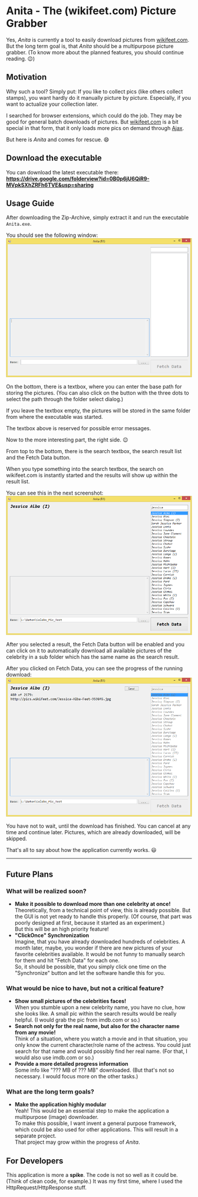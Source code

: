 # Anita - The (wikifeet.com) Picture Grabber #

Yes, _Anita_ is currently a tool to easily download pictures from [wikifeet.com](http://www.wikifeet.com/).
But the long term goal is, that _Anita_ should be a multipurpose picture grabber. (To know more about the planned features, you should continue reading. :wink:)

## Motivation ##

Why such a tool? Simply put: If you like to collect pics (like others collect stamps), you want hardly do it manually picture by picture. Especially, if you want to actualize your collection later.

I searched for browser extensions, which could do the job. They may be good for general batch downloads of pictures. But [wikifeet.com](http://www.wikifeet.com/) is a bit special in that form, that it only loads more pics on demand through [Ajax][1].

But here is _Anita_ and comes for rescue. :smile:

## Download the executable ##

You can download the latest executable there: **<https://drive.google.com/folderview?id=0B0p6jU6QiR9-MVpkSXhZRFh6TVE&usp=sharing>**

## Usage Guide ##

After downloading the Zip-Archive, simply extract it and run the executable `Anita.exe`.

You should see the following window:
![Main window after starting the executable](/readme_stuff/shot_02.png)

On the bottom, there is a textbox, where you can enter the base path for storing the pictures. (You can also click on the button with the three dots to select the path through the folder select dialog.)

If you leave the textbox empty, the pictures will be stored in the same folder from where the executable was started.

The textbox above is reserved for possible error messages.

Now to the more interesting part, the right side. :wink:

From top to the bottom, there is the search textbox, the search result list and the Fetch Data button.

When you type something into the search textbox, the search on wikifeet.com is instantly started and the results will show up within the result list.

You can see this in the next screenshot:
![Main window with search results](/readme_stuff/shot_00.png)

After you selected a result, the Fetch Data button will be enabled and you can click on it to automatically download all available pictures of the celebrity in a sub folder which has the same name as the search result.

After you clicked on Fetch Data, you can see the progress of the running download:
![Main window with search results](/readme_stuff/shot_01.png)

You have not to wait, until the download has finished. You can cancel at any time and continue later. Pictures, which are already downloaded, will be skipped.


That's all to say about how the application currently works. :smiley:

----------
## Future Plans ##

### What will be realized soon? ###

- **Make it possible to download more than one celebrity at once!**  
    Theoretically, from a technical point of view, this is already possible. But the GUI is not yet ready to handle this properly. (Of course, that part was poorly designed at first, because it started as an experiment.)  
    But this will be an high priority feature!
- **"ClickOnce" Synchronization**  
    Imagine, that you have already downloaded hundreds of celebrities. A month later, maybe, you wonder if there are new pictures of your favorite celebrities available. It would be not funny to manually search for them and hit "Fetch Data" for each one.  
    So, it should be possible, that you simply click one time on the "Synchronize" button and let the software handle this for you.

### What would be nice to have, but not a critical feature? ###

- **Show small pictures of the celebrities faces!**  
    When you stumble upon a new celebrity name, you have no clue, how she looks like. A small pic within the search results would be really helpful. (I would grab the pic from imdb.com or so.)
- **Search not only for the real name, but also for the character name from any movie!**  
    Think of a situation, where you watch a movie and in that situation, you only know the current character/role name of the actress. You could just search for that name and would possibly find her real name. (For that, I would also use imdb.com or so.)
- **Provide a more detailed progress information**  
    Some info like "??? MB of ??? MB" downloaded. (But that's not so necessary. I would focus more on the other tasks.)

### What are the long term goals? ###

- **Make the application highly modular**  
    Yeah! This would be an essential step to make the application a multipurpose (image) downloader.  
    To make this possible, I want invent a general purpose framework, which could be also used for other applications. This will result in a separate project.  
    That project may grow within the progress of _Anita_.

## For Developers ##

This application is more a **spike**. The code is not so well as it could be. (Think of clean code, for example.)
It was my first time, where I used the HttpRequest/HttpResponse stuff.



[1]: http://en.wikipedia.org/wiki/Ajax_(programming)